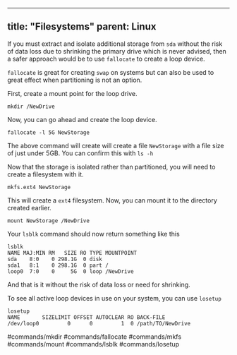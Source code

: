 
---
title: "Filesystems"
parent: Linux
---
If you must extract and isolate additional storage from `sda` without the risk of data loss due to shrinking the primary drive which is never advised, then a safer approach would be to use `fallocate` to create a loop device.

`fallocate` is great for creating `swap` on systems but can also be used to great effect when partitioning is not an option.

First, create a mount point for the loop drive.

```
mkdir /NewDrive
```

Now, you can go ahead and create the loop device.

```
fallocate -l 5G NewStorage
```

The above command will create will create a file `NewStorage` with a file size of just under 5GB. You can confirm this with `ls -h`

Now that the storage is isolated rather than partitioned, you will need to create a filesystem with it.

```
mkfs.ext4 NewStorage
```

This will create a `ext4` filesystem. Now, you can mount it to the directory created earlier.

```
mount NewStorage /NewDrive
```

Your `lsblk` command should now return something like this

```
lsblk 
NAME MAJ:MIN RM   SIZE RO TYPE MOUNTPOINT
sda    8:0    0 298.1G  0 disk
sda1   8:1    0 298.1G  0 part /
loop0  7:0    0     5G  0 loop /NewDrive
```

And that is it without the risk of data loss or need for shrinking.

To see all active loop devices in use on your system, you can use `losetup`

```
losetup
NAME       SIZELIMIT OFFSET AUTOCLEAR RO BACK-FILE
/dev/loop0         0      0         1  0 /path/TO/NewDrive
```




#commands/mkdir #commands/fallocate #commands/mkfs #commands/mount #commands/lsblk #commands/losetup
